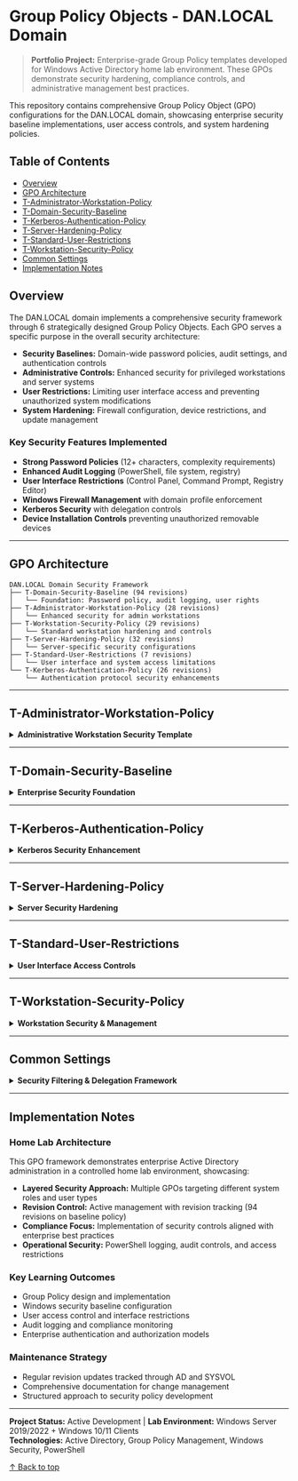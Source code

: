 # Group Policy Objects - DAN.LOCAL Domain

> **Portfolio Project:** Enterprise-grade Group Policy templates developed for Windows Active Directory home lab environment. These GPOs demonstrate security hardening, compliance controls, and administrative management best practices.

This repository contains comprehensive Group Policy Object (GPO) configurations for the DAN.LOCAL domain, showcasing enterprise security baseline implementations, user access controls, and system hardening policies.

## Table of Contents

- [Overview](#overview)
- [GPO Architecture](#gpo-architecture)
- [T-Administrator-Workstation-Policy](#t-administrator-workstation-policy)
- [T-Domain-Security-Baseline](#t-domain-security-baseline)
- [T-Kerberos-Authentication-Policy](#t-kerberos-authentication-policy)
- [T-Server-Hardening-Policy](#t-server-hardening-policy)
- [T-Standard-User-Restrictions](#t-standard-user-restrictions)
- [T-Workstation-Security-Policy](#t-workstation-security-policy)
- [Common Settings](#common-settings)
- [Implementation Notes](#implementation-notes)

## Overview

The DAN.LOCAL domain implements a comprehensive security framework through 6 strategically designed Group Policy Objects. Each GPO serves a specific purpose in the overall security architecture:

- **Security Baselines:** Domain-wide password policies, audit settings, and authentication controls
- **Administrative Controls:** Enhanced security for privileged workstations and server systems  
- **User Restrictions:** Limiting user interface access and preventing unauthorized system modifications
- **System Hardening:** Firewall configuration, device restrictions, and update management

### Key Security Features Implemented
-  **Strong Password Policies** (12+ characters, complexity requirements)
-  **Enhanced Audit Logging** (PowerShell, file system, registry)
-  **User Interface Restrictions** (Control Panel, Command Prompt, Registry Editor)
-  **Windows Firewall Management** with domain profile enforcement
-  **Kerberos Security** with delegation controls
-  **Device Installation Controls** preventing unauthorized removable devices

---

## GPO Architecture

```
DAN.LOCAL Domain Security Framework
├── T-Domain-Security-Baseline (94 revisions)
│   └── Foundation: Password policy, audit logging, user rights
├── T-Administrator-Workstation-Policy (28 revisions)  
│   └── Enhanced security for admin workstations
├── T-Workstation-Security-Policy (29 revisions)
│   └── Standard workstation hardening and controls
├── T-Server-Hardening-Policy (32 revisions)
│   └── Server-specific security configurations
├── T-Standard-User-Restrictions (7 revisions)
│   └── User interface and system access limitations
└── T-Kerberos-Authentication-Policy (26 revisions)
    └── Authentication protocol security enhancements
```

---

## T-Administrator-Workstation-Policy

<details>
<summary><strong> Administrative Workstation Security Template</strong></summary>

**Purpose:** Enhanced security controls for privileged administrator workstations  
**Domain:** dan.local  
**Owner:** DAN\Domain Admins  
**Created:** 6/29/2025 9:27:16 AM  
**Modified:** 6/29/2025 2:01:22 PM  
**Data Collected:** 6/29/2025 2:01:46 PM  
**Status:** Enabled  
**Unique ID:** {A8F9B6EE-714E-42F4-B753-EFC59E09FF92}  
**Revisions:** User: 4 (AD), 4 (SYSVOL) | Computer: 28 (AD), 28 (SYSVOL)  
**Links:** None

### Computer Configuration

<details>
<summary><strong>Security Settings</strong></summary>

#### Kerberos Policy
- **Maximum lifetime for service ticket:** 480 minutes
- **Maximum lifetime for user ticket:** 8 hours  
- **Maximum lifetime for user ticket renewal:** 10 days
- **Maximum tolerance for computer clock synchronization:** 5 minutes

#### Security Options - User Account Control
- **User Account Control: Admin Approval Mode for the Built-in Administrator account:** Enabled
- **User Account Control: Run all administrators in Admin Approval Mode:** Enabled

</details>

<details>
<summary><strong>Administrative Templates</strong></summary>

#### Event Log Service/Security
- **Control Event Log behavior when the log file reaches its maximum size:** Enabled
- **Specify the maximum log file size (KB):** Enabled (51200 KB)

#### Remote Desktop Services/Remote Desktop Session Host/Security
- **Always prompt for password upon connection:** Enabled
- **Require secure RPC communication:** Enabled
- **Set client connection encryption level:** Enabled (High Level)

#### Windows PowerShell
- **Turn on PowerShell Script Block Logging:** Enabled (Invocation logging disabled)
- **Turn on PowerShell Transcription:** Enabled
  - Output directory: C:\PowerShellLogs
  - Include invocation headers: Enabled

</details>

### User Configuration

<details>
<summary><strong>Administrative Templates</strong></summary>

#### System/Ctrl+Alt+Del Options
- **Remove Change Password:** Enabled
- **Remove Lock Computer:** Disabled
- **Remove Logoff:** Disabled

</details>

</details>

---

## T-Domain-Security-Baseline

<details>
<summary><strong> Enterprise Security Foundation</strong></summary>

**Purpose:** Domain-wide security baseline implementing enterprise-grade password policies, audit logging, and access controls  
**Domain:** dan.local  
**Owner:** DAN\Domain Admins  
**Created:** 6/29/2025 7:43:46 AM  
**Modified:** 6/29/2025 10:54:50 AM  
**Data Collected:** 6/29/2025 2:02:43 PM  
**Status:** Enabled  
**Unique ID:** {684FC932-6394-43FF-BD46-6267E0185F0D}  
**Revisions:** User: 0 (AD), 0 (SYSVOL) | Computer: 94 (AD), 94 (SYSVOL)  
**Links:** None

### Computer Configuration

<details>
<summary><strong>Security Settings</strong></summary>

#### Password Policy
- **Enforce password history:** 12 passwords remembered
- **Maximum password age:** 45 days
- **Minimum password age:** 1 day
- **Minimum password length:** 12 characters
- **Password must meet complexity requirements:** Enabled
- **Store passwords using reversible encryption:** Disabled

#### Account Lockout Policy
- **Account lockout duration:** 30 minutes
- **Account lockout threshold:** 5 invalid logon attempts
- **Reset account lockout counter after:** 30 minutes

#### Audit Policy
- **Audit account logon events:** Success, Failure
- **Audit logon events:** Success, Failure
- **Audit object access:** Success, Failure
- **Audit policy change:** Success, Failure
- **Audit privilege use:** Success, Failure
- **Audit system events:** Success, Failure

#### User Rights Assignment
- **Access this computer from the network:** DAN\IT-Administrators, DAN\Domain Admins
- **Allow log on locally:** DAN\Server-Administrators, DAN\IT-Administrators, DAN\Domain Admins, BUILTIN\Administrators
- **Back up files and directories:** DAN\Server-Administrators
- **Log on as a service:** (Empty)
- **Restore files and directories:** DAN\Server-Administrators
- **Shut down the system:** DAN\Server-Administrators, DAN\Domain Admins

#### Security Options

<details>
<summary><strong>Microsoft Network Client</strong></summary>

- **Microsoft network client: Digitally sign communications (always):** Enabled

</details>

<details>
<summary><strong>Microsoft Network Server</strong></summary>

- **Microsoft network server: Digitally sign communications (always):** Enabled

</details>

<details>
<summary><strong>Network Access</strong></summary>

- **Network access: Do not allow anonymous enumeration of SAM accounts:** Enabled

</details>

<details>
<summary><strong>Network Security</strong></summary>

- **Network security: LAN Manager authentication level:** Send NTLMv2 response only. Refuse LM & NTLM

</details>

<details>
<summary><strong>Other</strong></summary>

- **Interactive logon: Machine inactivity limit:** 900 seconds

</details>

#### Advanced Audit Configuration

<details>
<summary><strong>Account Logon</strong></summary>

- **Audit Kerberos Authentication Service:** Success, Failure
- **Audit Kerberos Service Ticket Operations:** Success, Failure

</details>

<details>
<summary><strong>Logon/Logoff</strong></summary>

- **Audit Account Lockout:** Success, Failure

</details>

<details>
<summary><strong>Policy Change</strong></summary>

- **Audit Audit Policy Change:** Success, Failure

</details>

</details>

### User Configuration
*No settings defined*

</details>

---

## T-Kerberos-Authentication-Policy

<details>
<summary><strong> Kerberos Security Enhancement</strong></summary>

**Purpose:** Enhanced Kerberos authentication security with delegation controls  
**Domain:** dan.local  
**Owner:** DAN\Domain Admins  
**Created:** 6/29/2025 11:01:12 AM  
**Modified:** 6/29/2025 11:04:40 AM  
**Data Collected:** 6/29/2025 1:34:54 PM  
**Status:** Enabled  
**Unique ID:** {A1D5366D-82AC-451B-884D-9FFDE3FD5022}  
**Revisions:** User: 0 (AD), 0 (SYSVOL) | Computer: 26 (AD), 26 (SYSVOL)  
**Links:** None

### Computer Configuration

<details>
<summary><strong>Security Settings</strong></summary>

#### Kerberos Policy
- **Maximum lifetime for service ticket:** 480 minutes
- **Maximum lifetime for user ticket:** 8 hours
- **Maximum lifetime for user ticket renewal:** 7 days
- **Maximum tolerance for computer clock synchronization:** 5 minutes

#### Audit Policy
- **Audit account logon events:** Success, Failure
- **Audit logon events:** Success, Failure

#### User Rights Assignment
- **Enable computer and user accounts to be trusted for delegation:** DAN\Domain Admins

</details>

### User Configuration
*No settings defined*

</details>

---

## T-Server-Hardening-Policy

<details>
<summary><strong> Server Security Hardening</strong></summary>

**Purpose:** Server-specific security configurations and access restrictions  
**Domain:** dan.local  
**Owner:** DAN\Domain Admins  
**Created:** 6/29/2025 9:04:00 AM  
**Modified:** 6/29/2025 1:41:30 PM  
**Data Collected:** 6/29/2025 1:42:51 PM  
**Status:** Enabled  
**Unique ID:** {014E3764-02E3-4B47-9C62-859779353161}  
**Revisions:** User: 0 (AD), 0 (SYSVOL) | Computer: 32 (AD), 32 (SYSVOL)  
**Links:** None

### Computer Configuration

<details>
<summary><strong>Security Settings</strong></summary>

#### Kerberos Policy
- **Enforce user logon restrictions:** Enabled
- **Maximum lifetime for service ticket:** 600 minutes
- **Maximum lifetime for user ticket:** 10 hours
- **Maximum lifetime for user ticket renewal:** 10 days
- **Maximum tolerance for computer clock synchronization:** 5 minutes

#### User Rights Assignment
- **Access this computer from the network:** BUILTIN\Administrators, NT AUTHORITY\Authenticated Users
- **Allow log on locally:** BUILTIN\Administrators
- **Allow log on through Terminal Services:** DAN\Server-Administrators, DAN\Domain Admins
- **Deny access to this computer from the network:** NT AUTHORITY\ANONYMOUS LOGON, BUILTIN\Guests
- **Log on as a service:** (Empty)

#### Security Options

<details>
<summary><strong>System Objects</strong></summary>

- **System objects: Strengthen default permissions of internal system objects (e.g. Symbolic Links):** Enabled

</details>

#### System Services
- **Remote Registry:** Disabled

</details>

### User Configuration
*No settings defined*

</details>

---

## T-Standard-User-Restrictions

<details>
<summary><strong> User Interface Access Controls</strong></summary>

**Purpose:** Comprehensive user interface restrictions preventing unauthorized system access  
**Domain:** dan.local  
**Owner:** DAN\Domain Admins  
**Created:** 6/29/2025 8:44:24 AM  
**Modified:** 6/29/2025 8:52:44 AM  
**Data Collected:** 6/29/2025 1:42:46 PM  
**Status:** Enabled  
**Unique ID:** {16A8898D-3250-40A1-A09A-03A736A8C88E}  
**Revisions:** User: 7 (AD), 7 (SYSVOL) | Computer: 0 (AD), 0 (SYSVOL)  
**Links:** None

### Computer Configuration
*No settings defined*

### User Configuration

<details>
<summary><strong>Administrative Templates</strong></summary>

#### Control Panel
- **Prohibit access to Control Panel and PC settings:** Enabled

#### Start Menu and Taskbar
- **Remove Run menu from Start Menu:** Enabled
- **Remove Search link from Start Menu:** Enabled

#### System
- **Prevent access to registry editing tools:** Enabled (Disable regedit from running silently: Yes)
- **Prevent access to the command prompt:** Enabled (Disable script processing: No)

#### Windows PowerShell
- **Turn on PowerShell Script Block Logging:** Enabled (Invocation logging disabled)
- **Turn on Script Execution:** Disabled

</details>

</details>

---

## T-Workstation-Security-Policy

<details>
<summary><strong> Workstation Security & Management</strong></summary>

**Purpose:** Standard workstation security controls including firewall management, device restrictions, and update policies  
**Domain:** dan.local  
**Owner:** DAN\Domain Admins  
**Created:** 6/29/2025 8:13:36 AM  
**Modified:** 6/29/2025 1:50:38 PM  
**Data Collected:** 6/29/2025 1:51:20 PM  
**Status:** Enabled  
**Unique ID:** {B54BF6C8-06B3-4148-8367-BB35D0404ECE}  
**Revisions:** User: 0 (AD), 0 (SYSVOL) | Computer: 29 (AD), 29 (SYSVOL)  
**Links:** None

### Computer Configuration

<details>
<summary><strong>Security Settings</strong></summary>

#### Security Options

<details>
<summary><strong>Interactive Logon</strong></summary>

- **Interactive logon: Do not require CTRL+ALT+DEL:** Disabled

</details>

<details>
<summary><strong>Network Access</strong></summary>

- **Network access: Do not allow anonymous enumeration of SAM accounts:** Enabled

</details>

<details>
<summary><strong>Network Security</strong></summary>

- **Network security: LAN Manager authentication level:** Send NTLMv2 response only

</details>

<details>
<summary><strong>User Account Control</strong></summary>

- **User Account Control: Admin Approval Mode for the Built-in Administrator account:** Enabled
- **User Account Control: Run all administrators in Admin Approval Mode:** Enabled

</details>

<details>
<summary><strong>Other</strong></summary>

- **Interactive logon: Display user information when the session is locked:** Do not display user information

</details>

#### Windows Firewall with Advanced Security

<details>
<summary><strong>Global Settings</strong></summary>

- **Policy version:** Not Configured
- **Disable stateful FTP:** Not Configured
- **Disable stateful PPTP:** Not Configured
- **IPsec exempt:** Not Configured
- **IPsec through NAT:** Not Configured
- **Preshared key encoding:** Not Configured
- **SA idle time:** Not Configured
- **Strong CRL check:** Not Configured

</details>

<details>
<summary><strong>Domain Profile Settings</strong></summary>

- **Firewall state:** On
- **Inbound connections:** Not Configured
- **Outbound connections:** Not Configured
- **Apply local firewall rules:** Not Configured
- **Apply local connection security rules:** Not Configured
- **Display notifications:** Not Configured
- **Allow unicast responses:** Not Configured
- **Log dropped packets:** Not Configured
- **Log successful connections:** Not Configured
- **Log file path:** Not Configured
- **Log file maximum size (KB):** Not Configured

</details>

#### Advanced Audit Configuration

<details>
<summary><strong>Detailed Tracking</strong></summary>

- **Audit Process Creation:** Success, Failure

</details>

<details>
<summary><strong>Object Access</strong></summary>

- **Audit File System:** Success, Failure
- **Audit Registry:** Success, Failure

</details>

</details>

<details>
<summary><strong>Administrative Templates</strong></summary>

#### Windows Defender Firewall/Domain Profile
- **Windows Defender Firewall: Do not allow exceptions:** Disabled
- **Windows Defender Firewall: Protect all network connections:** Enabled

#### Device Installation/Device Installation Restrictions
- **Allow administrators to override Device Installation Restriction policies:** Enabled
- **Prevent installation of removable devices:** Enabled

#### Windows Update
- **Configure Automatic Updates:** Enabled (3 - Auto download and notify for install)
  - Install during automatic maintenance: Disabled
  - Scheduled install day: Every day
  - Scheduled install time: 03:00
  - Every week: Enabled
  - Install updates for other Microsoft products: Disabled
- **Do not display 'Install Updates and Shut Down' option in Shut Down Windows dialog box:** Enabled

</details>

### User Configuration
*No settings defined*

</details>

---

## Common Settings

<details>
<summary><strong>Security Filtering & Delegation Framework</strong></summary>

### Security Filtering
**Scope:** All GPOs apply to **NT AUTHORITY\Authenticated Users**

### Delegation Model
All GPOs implement consistent delegation:
- **DAN\Domain Admins:** Edit settings, delete, modify security
- **DAN\Enterprise Admins:** Edit settings, delete, modify security  
- **NT AUTHORITY\Authenticated Users:** Read (from Security Filtering)
- **NT AUTHORITY\ENTERPRISE DOMAIN CONTROLLERS:** Read
- **NT AUTHORITY\SYSTEM:** Edit settings, delete, modify security

</details>

---

## Implementation Notes

### **Home Lab Architecture**
This GPO framework demonstrates enterprise Active Directory administration in a controlled home lab environment, showcasing:

- **Layered Security Approach:** Multiple GPOs targeting different system roles and user types
- **Revision Control:** Active management with revision tracking (94 revisions on baseline policy)
- **Compliance Focus:** Implementation of security controls aligned with enterprise best practices
- **Operational Security:** PowerShell logging, audit controls, and access restrictions

### **Key Learning Outcomes**
- Group Policy design and implementation
- Windows security baseline configuration  
- User access control and interface restrictions
- Audit logging and compliance monitoring
- Enterprise authentication and authorization models

### **Maintenance Strategy**
- Regular revision updates tracked through AD and SYSVOL
- Comprehensive documentation for change management
- Structured approach to security policy development

---

**Project Status:** Active Development | **Lab Environment:** Windows Server 2019/2022 + Windows 10/11 Clients  
**Technologies:** Active Directory, Group Policy Management, Windows Security, PowerShell  

[↑ Back to top](#group-policy-objects---danlocal-domain)